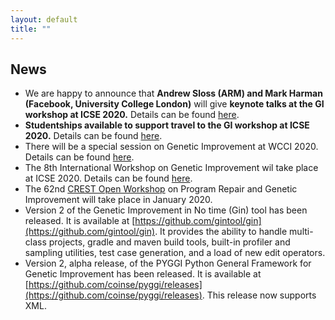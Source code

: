 ```yaml
---
layout: default
title: "" 
---
```


## **News**

* We are happy to announce that **Andrew Sloss (ARM) and Mark Harman (Facebook, University College London)** will give **keynote talks at the GI workshop at ICSE 2020.**  Details can be found [here](./gi2020icse.html).
* **Studentships available to support travel to the GI workshop at ICSE 2020.**  Details can be found [here](./gi2020icse.html).
* There will be a special session on Genetic Improvement at WCCI 2020. Details can be found [here](./wcci2020ss.html).
* The 8th International Workshop on Genetic Improvement wil take place at ICSE 2020. Details can be found [here](./gi2020icse.html).
* The 62nd [CREST Open Workshop](http://crest.cs.ucl.ac.uk/cow/62/) on Program Repair and Genetic Improvement will take place in January 2020.
* Version 2 of the Genetic Improvement in No time (Gin) tool has been released. It is available at [https://github.com/gintool/gin](https://github.com/gintool/gin). It provides the ability to handle multi-class projects, gradle and maven build tools, built-in profiler and sampling utilities, test case generation, and a load of new edit operators.
* Version 2, alpha release, of the PYGGI Python General Framework for Genetic Improvement has been released. It is available at [https://github.com/coinse/pyggi/releases](https://github.com/coinse/pyggi/releases). This release now supports XML.
